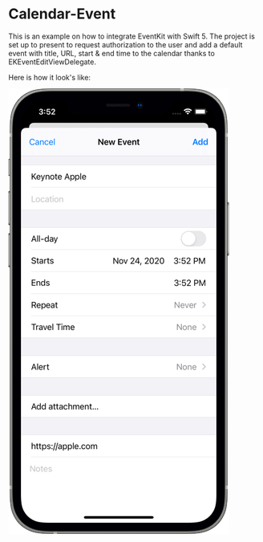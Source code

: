 # Calendar-Event
This is an example on how to integrate EventKit with Swift 5. The project is set up to present to request 
authorization to the user and add a default event with title, URL, start & end time  to the calendar thanks to EKEventEditViewDelegate. 

Here is how it look's like:



![screenshot-calendar](screenshot-calendar.png)
